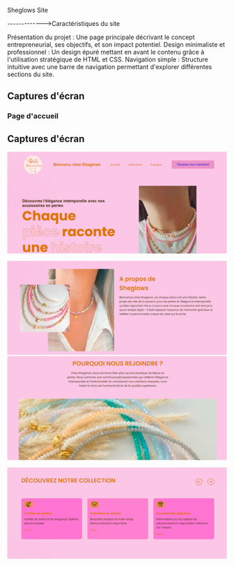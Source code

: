Sheglows Site 

------------->Caractéristiques du site

Présentation du projet : 
  Une page principale décrivant le concept entrepreneurial, ses objectifs, et son impact potentiel.
Design minimaliste et professionnel : 
  Un design épuré mettant en avant le contenu grâce à l'utilisation stratégique de HTML et CSS.
Navigation simple :
  Structure intuitive avec une barre de navigation permettant d'explorer différentes sections du site.

  ## Captures d'écran

### Page d'accueil
## Captures d'écran


![Page d'accueil](screenshots/page1.PNG)

![3](screenshots/3.PNG)
![4](screenshots/4.PNG)


![Design](screenshots/2.PNG)



